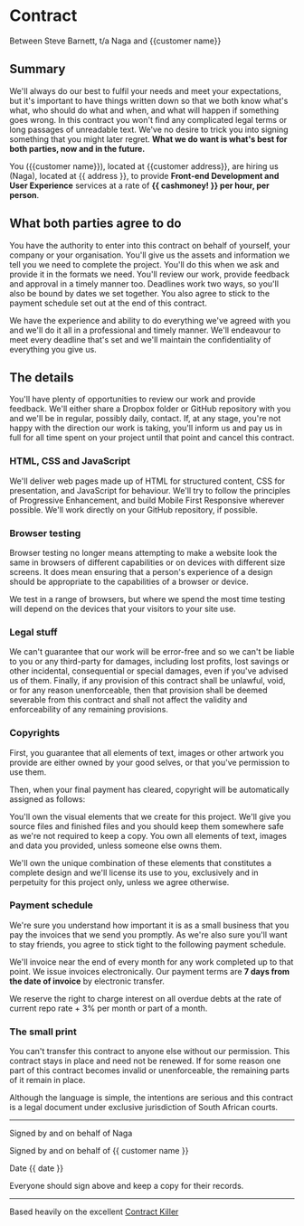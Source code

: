 # Contract

Between Steve Barnett, t/a Naga
and {{customer name}}

## Summary

We'll always do our best to fulfil your needs and meet your expectations, but it's important to have things written down so that we both know what's what, who should do what and when, and what will happen if something goes wrong. In this contract you won't find any complicated legal terms or long passages of unreadable text. We've no desire to trick you into signing something that you might later regret. **What we do want is what's best for both parties, now and in the future.**

You ({{customer name}}), located at {{customer address}}, are hiring us (Naga), located at {{ address }}, to provide **Front-end Development and User Experience** services at a rate of **{{ cashmoney! }} per hour, per person**.

## What both parties agree to do

You have the authority to enter into this contract on behalf of yourself, your company or your organisation. You'll give us the assets and information we tell you we need to complete the project. You'll do this when we ask and provide it in the formats we need. You'll review our work, provide feedback and approval in a timely manner too. Deadlines work two ways, so you'll also be bound by dates we set together. You also agree to stick to the payment schedule set out at the end of this contract.

We have the experience and ability to do everything we've agreed with you and we'll do it all in a professional and timely manner. We'll endeavour to meet every deadline that's set and we'll maintain the confidentiality of everything you give us.

## The details

You'll have plenty of opportunities to review our work and provide feedback. We'll either share a Dropbox folder or GitHub repository with you and we'll be in regular, possibly daily, contact. If, at any stage, you're not happy with the direction our work is taking, you'll inform us and pay us in full for all time spent on your project until that point and cancel this contract.

### HTML, CSS and JavaScript

We'll deliver web pages made up of HTML for structured content, CSS for presentation, and JavaScript for behaviour. We'll try to follow the principles of Progressive Enhancement, and build Mobile First Responsive wherever possible. We'll work directly on your GitHub repository, if possible.

### Browser testing

Browser testing no longer means attempting to make a website look the same in browsers of different capabilities or on devices with different size screens. It does mean ensuring that a person's experience of a design should be appropriate to the capabilities of a browser or device.

We test in a range of browsers, but where we spend the most time testing will depend on the devices that your visitors to your site use.

### Legal stuff

We can't guarantee that our work will be error-free and so we can't be liable to you or any third-party for damages, including lost profits, lost savings or other incidental, consequential or special damages, even if you've advised us of them. Finally, if any provision of this contract shall be unlawful, void, or for any reason unenforceable, then that provision shall be deemed severable from this contract and shall not affect the validity and enforceability of any remaining provisions.

### Copyrights

First, you guarantee that all elements of text, images or other artwork you provide are either owned by your good selves, or that you've permission to use them.

Then, when your final payment has cleared, copyright will be automatically assigned as follows:

You'll own the visual elements that we create for this project. We'll give you source files and finished files and you should keep them somewhere safe as we're not required to keep a copy. You own all elements of text, images and data you provided, unless someone else owns them.

We'll own the unique combination of these elements that constitutes a complete design and we'll license its use to you, exclusively and in perpetuity for this project only, unless we agree otherwise.

### Payment schedule

We're sure you understand how important it is as a small business that you pay the invoices that we send you promptly. As we're also sure you'll want to stay friends, you agree to stick tight to the following payment schedule.

We'll invoice near the end of every month for any work completed up to that point. We issue invoices electronically. Our payment terms are **7 days from the date of invoice** by electronic transfer.

We reserve the right to charge interest on all overdue debts at the rate of current repo rate + 3% per month or part of a month.

### The small print

You can't transfer this contract to anyone else without our permission. This contract stays in place and need not be renewed. If for some reason one part of this contract becomes invalid or unenforceable, the remaining parts of it remain in place.

Although the language is simple, the intentions are serious and this contract is a legal document under exclusive jurisdiction of South African courts.

---

Signed by and on behalf of Naga


Signed by and on behalf of {{ customer name }}


Date {{ date }}

Everyone should sign above and keep a copy for their records.

---

Based heavily on the excellent [Contract Killer](https://gist.github.com/malarkey/4031110)
